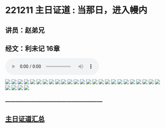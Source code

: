 # 221211 主日证道 :  当那日，进入幔内
## 讲员：赵弟兄
## 经文：利未记 16章
<audio controls src="./221211.mp3"></audio>

![](1.jpg)
![](2.jpg)
![](3.jpg)
![](4.jpg)
![](5.jpg)
![](6.jpg)
![](7.jpg)
![](8.jpg)
![](9.jpg)
![](10.jpg)
![](11.jpg)
![](12.jpg)
![](13.jpg)
![](14.jpg)
![](15.jpg)
![](16.jpg)
![](17.jpg)
![](18.jpg)
![](19.jpg)
![](20.jpg)
![](21.jpg)
![](22.jpg)
![](23.jpg)
![](24.jpg)
![](25.jpg)
![](26.jpg)
![](27.jpg)
![](28.jpg)
![](29.jpg)


### ———————————————————

## [主日证道汇总](https://nccchurch.github.io/Sermons/)
